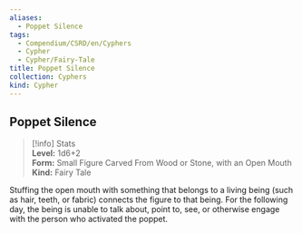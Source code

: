 ```yaml
---
aliases:
  - Poppet Silence
tags:
  - Compendium/CSRD/en/Cyphers
  - Cypher
  - Cypher/Fairy-Tale
title: Poppet Silence
collection: Cyphers
kind: Cypher
---
```

## Poppet Silence  
>[!info] Stats  
> **Level:** 1d6+2  
> **Form:** Small Figure Carved From Wood or Stone, with an Open Mouth  
> **Kind:** Fairy Tale
  
Stuffing the open mouth with something that belongs to a living being (such as hair, teeth, or fabric) connects the figure to that being. For the following day, the being is unable to talk about, point to, see, or otherwise engage with the person who activated the poppet.